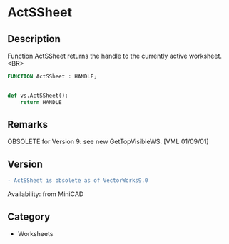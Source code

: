 # ActSSheet

## Description
Function ActSSheet returns the handle to the currently active worksheet.&lt;BR&gt;


```pascal
FUNCTION ActSSheet : HANDLE;
```

```python

def vs.ActSSheet():
    return HANDLE
```

## Remarks
OBSOLETE for Version 9: see new GetTopVisibleWS. [VML 01/09/01]

## Version
```diff
- ActSSheet is obsolete as of VectorWorks9.0
```

Availability: from MiniCAD
## Category
* Worksheets

